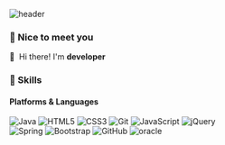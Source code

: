 ![header](https://capsule-render.vercel.app/api?type=Rect&color=auto&height=250&section=header&text=welcome%20My%20github&fontSize=90)

 
### 🤞 Nice to meet you
  👋&nbsp; Hi there! I'm <b>developer</b> 

### 💪 Skills
#### Platforms & Languages
![Java](https://img.shields.io/badge/java-%23ED8B00.svg?style=flat-square&logo=java&logoColor=white)
![HTML5](https://img.shields.io/badge/html5-%23E34F26.svg?style=flat-square&logo=html5&logoColor=white)
![CSS3](https://img.shields.io/badge/css3-%231572B6.svg?style=flat-square&logo=css3&logoColor=white)
![Git](https://img.shields.io/badge/git-%23F05033.svg?style=flat-square&logo=git&logoColor=white)
![JavaScript](https://img.shields.io/badge/JavaScript-F7DF1E?style=flat&logo=JavaScript&logoColor=white)
![jQuery](https://img.shields.io/badge/jQuery-0769AD?style=flat&logo=jQuery&logoColor=white)
<br>
![Spring](https://img.shields.io/badge/Spring-6DB33F?style=flat&logo=Spring&logoColor=white)
![Bootstrap](https://img.shields.io/badge/Bootstrap-7952B3?style=flat&logo=Bootstrap&logoColor=white)
![GitHub](https://img.shields.io/badge/github-%23121011.svg?style=flat-square&logo=github&logoColor=white)
![oracle](https://img.shields.io/badge/Oracle-F80000?style=for-the-badge&logo=Oracle&logoColor=white)
<br>







